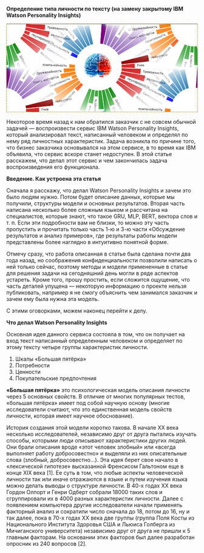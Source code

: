 __Определение типа личности по тексту (на замену закрытому IBM Watson Personality Insights)__

![](1.png)

Некоторое время назад к нам обратился заказчик с не совсем обычной задачей — воспроизвести сервис IBM Watson Personality Insights, который анализировал текст, написанный человеком и определял по нему ряд личностных характеристик. Задача возникла по причине того, что бизнес заказчика основывался на этом сервисе, в то время как IBM объявила, что сервис вскоре станет недоступен. В этой статье расскажем, что делал этот сервис и чем закончилась задача воспроизведения его функционала.

__Введение. Как устроена эта статья__

Сначала я расскажу, что делал Watson Personality Insights и зачем это было людям нужно. Потом будет описание данных, которые мы получили, структуры модели и основных результатов. Вторая часть написана несколько более сложным языком и рассчитана на специалистов, которые знают, что такое GRU, MLP, BERT, вектора слов и т. п. Если эти подробности вам не близки, то можно эту часть пропустить и прочитать только часть 1-ю и 3-ю части «Обсуждение результатов и анализ примеров», где результаты работы модели представлены более наглядно в интуитивно понятной форме.

Отмечу сразу, что работа описанная в статье была сделана почти два года назад, но соображения конфиденциальности позволили написать о ней только сейчас, поэтому методы и модели примененные в статье для решения задачи на сегодняшний день могли в ряде аспектов устареть. Кроме того, прошу простить, если сложится ощущение, что часть деталей упущена — некоторую информацию о проекте нельзя публиковать, например я не смогу объяснить чем занимался заказчик и зачем ему была нужна эта модель.

С этими оговорками, можем наконец перейти к делу.

__Что делал Watson Personality Insights__

Основная идея данного сервиса состояла в том, что он получает на вход текст написанный определенным человеком и определяет по этому тексту четыре группы характеристик личности.

1. Шкалы «Большая пятёрка»
2. Потребности
3. Ценности
4. Покупательские предпочтения

__«Большая пятёрка»__ это психологическая модель описания личности через 5 основных свойств. В отличие от многих популярных тестов, «большая пятёрка» имеет под собой научную основу (многие исследователи считают, что это единственная модель свойств личности, которая имеет научное обоснование).

История создания этой модели коротко такова. В начале XX века несколько исследователей, независимо друг от друга пытались изучать способы, которыми люди описывают характеристики других людей. Они брали описания вроде «этот человек злобный» или «всегда выполняет работу добросовестно» и выделяли из них описательные слова (злобный, добросовестно…). Эта идея берет свое начало в «лексической гипотезе» высказанной Френсисом Гальтоном еще в конце XIX века [1]. Ее суть в том, что любые аспекты человеческой личности так или иначе отражаются в языке и путем изучения языка можно делать выводы о структуре личности. В 40-х годах XX века Гордон Олпорт и Генри Одберт собрали 18000 таких слов и сгруппировали их в 4000 разных характеристик личности. Далее с появлением компьютера другие исследователи начали применять факторный анализ и сократили число сначала до 18, потом до 16, ну и так далее, пока в 70-х годах XX века две группы (группа Поля Косты из Национального Института Здоровья США и Льюиса Голберга из Мичиганского университета) независимо друг от друга не пришли к 5 главным факторам. На основании этих факторов был далее разработан опросник из 240 вопросов [2].
